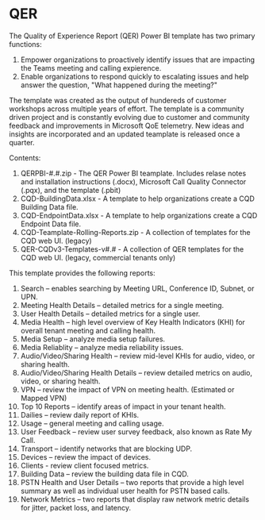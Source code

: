 # QER
The Quality of Experience Report (QER) Power BI template has two primary functions:

1.  Empower organizations to proactively identify issues that are impacting the Teams meeting and calling expierence. 
2.  Enable organizations to respond quickly to escalating issues and help answer the question, "What happened during the meeting?" 

The template was created as the output of hundereds of customer workshops across multiple years of effort.  The template is a community driven project and is constantly evolving due to customer and community feedback and improvements in Microsoft QoE telemetry.  New ideas and insights are incorporated and an updated teamplate is released once a quarter.

Contents:
1. QERPBI-#.#.zip - The QER Power BI teamplate.  Includes relase notes and installation instructions (.docx), Microsoft Call Quality Connector (.pqx), and the template (.pbit)
2. CQD-BuildingData.xlsx - A template to help organizations create a CQD Building Data file.
3. CQD-EndpointData.xlsx - A template to help organizations create a CQD Endpoint Data file.
4. CQD-Teamplate-Rolling-Reports.zip - A collection of templates for the CQD web UI. (legacy)
5. QER-CQDv3-Templates-v#.# - A collection of QER templates for the CQD web UI. (legacy, commercial tenants only)

This template provides the following reports:

1. Search – enables searching by Meeting URL, Conference ID, Subnet, or UPN.
2. Meeting Health Details – detailed metrics for a single meeting.
3. User Health Details – detailed metrics for a single user.
4. Media Health – high level overview of Key Health Indicators (KHI) for overall tenant meeting and calling health.
5. Media Setup – analyze media setup failures.
6. Media Reliablity – analyze media reliability issues.
7. Audio/Video/Sharing Health – review mid-level KHIs for audio, video, or sharing health.
8. Audio/Video/Sharing Health Details – review detailed metrics on audio, video, or sharing health.
9. VPN – review the impact of VPN on meeting health. (Estimated or Mapped VPN)
10. Top 10 Reports – identify areas of impact in your tenant health.
11. Dailies – review daily report of KHIs.
12. Usage – general meeting and calling usage.
13. User Feedback – review user survey feedback, also known as Rate My Call.
14. Transport – identify networks that are blocking UDP.
15. Devices – review the impact of devices.
16. Clients - review client focused metrics.
17. Building Data – review the building data file in CQD.
18. PSTN Health and User Details – two reports that provide a high level summary as well as individual user health for PSTN based calls.
19. Network Metrics – two reports that display raw network metric details for jitter, packet loss, and latency. 

